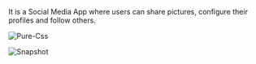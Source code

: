 It is a Social Media App where users can share pictures, configure their profiles and follow others.

![Pure-Css](https://user-images.githubusercontent.com/82228780/124325780-e3ebd300-dba2-11eb-8183-bf5679c469d3.PNG)

![Snapshot](https://user-images.githubusercontent.com/82228780/124325719-c880c800-dba2-11eb-933f-91ae309d3051.PNG)

